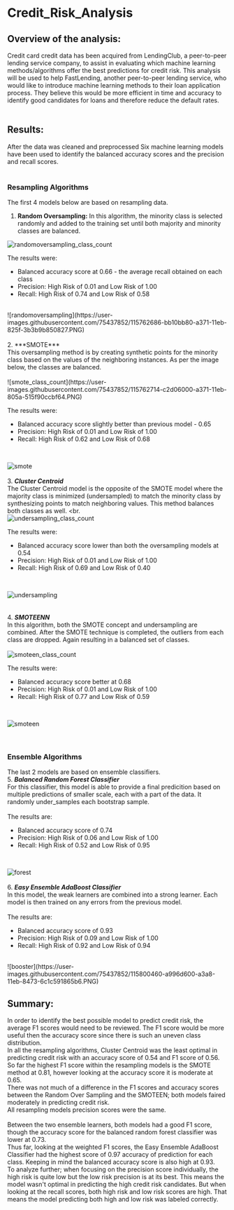 # Credit_Risk_Analysis

## Overview of the analysis: 
Credit card credit data has been acquired from LendingClub, a peer-to-peer lending service company, to assist in evaluating which machine learning methods/algorithms offer the best predictions for credit risk.  This analysis will be used to help FastLending, another peer-to-peer lending service, who would like to introduce machine learning methods to their loan application process.  They believe this would be more efficient in time and accuracy to identify good candidates for loans and therefore reduce the default rates.
<br>
<br>
## Results: 
After the data was cleaned and preprocessed Six machine learning models have been used to identify the balanced accuracy scores and the precision and recall scores. <br>
<br>
### Resampling Algorithms
The first 4 models below are based on resampling data.
<br>
  1.  **Random Oversampling:**  In this algorithm, the minority class is selected randomly and added to the training set until both majority and minority classes are balanced. <br> 

![randomoversampling_class_count](https://user-images.githubusercontent.com/75437852/115762647-b21fea00-a371-11eb-81c0-4571054fa0bd.PNG) <br>
  
The results were:
  * Balanced accuracy score at 0.66 - the average recall obtained on each class
  * Precision:  High Risk of 0.01 and Low Risk of 1.00
  * Recall:  High Risk of 0.74 and Low Risk of 0.58
<br>
![randomoversampling](https://user-images.githubusercontent.com/75437852/115762686-bb10bb80-a371-11eb-825f-3b3b9b850827.PNG)<br>
  <br>
  2.  ***SMOTE*** <br>
  This oversampling method is by creating synthetic points for the minority class based on the values of the neighboring instances.  As per the image below, the classes are balanced.<br>
<br>
![smote_class_count](https://user-images.githubusercontent.com/75437852/115762714-c2d06000-a371-11eb-805a-515f90ccbf64.PNG)<br>

The results were:
  * Balanced accuracy score slightly better than previous model - 0.65
  * Precision:  High Risk of 0.01 and Low Risk of 1.00
  * Recall:  High Risk of 0.62 and Low Risk of 0.68
<br>

![smote](https://user-images.githubusercontent.com/75437852/115767462-2e68fc00-a377-11eb-8acd-722ca7032ba4.PNG)<br>
<br>
  3.  ***Cluster Centroid*** <br>
  The Cluster Centroid model is the opposite of the SMOTE model where the majority class is minimized (undersampled) to match the minority class by synthesizing points to match neighboring values.  This method balances both classes as well. <br.
<br>
![undersampling_class_count](https://user-images.githubusercontent.com/75437852/115775996-991f3500-a381-11eb-802d-188a6355a41c.PNG)<br>

The results were:<br>
  * Balanced accuracy score lower than both the oversampling models at 0.54
  * Precision:  High Risk of 0.01 and Low Risk of 1.00
  * Recall:  High Risk of 0.69 and Low Risk of 0.40
<br>
              
![undersampling](https://user-images.githubusercontent.com/75437852/115776355-059a3400-a382-11eb-831e-2228356dbf63.PNG)<br>
<br>  
  4.  ***SMOTEENN*** <br>
  In this algorithm, both the SMOTE concept and undersampling are combined.  After the SMOTE technique is completed, the outliers from each class are dropped.  Again resulting in a balanced set of classes.<br>
<br>
![smoteen_class_count](https://user-images.githubusercontent.com/75437852/115777398-39c22480-a383-11eb-9eea-3fa6b90431f4.PNG)<br>

The results were:<br>
  * Balanced accuracy score better at 0.68
  * Precision:  High Risk of 0.01 and Low Risk of 1.00
  * Recall:  High Risk of 0.77 and Low Risk of 0.59
<br>
              
![smoteen](https://user-images.githubusercontent.com/75437852/115784672-721a3080-a38c-11eb-9a72-827ac067a380.PNG)<br>
<br>
<br>
### Ensemble Algorithms
The last 2 models are based on ensemble classifiers.
<br>
  5.  ***Balanced Random Forest Classifier*** <br>
  For this classifier, this model is able to provide a final predicition based on multiple predictions of smaller scale, each with a part of the data.  It randomly under_samples each bootstrap sample. <br>
  <br>
The results are:<br>
  * Balanced accuracy score of 0.74
  * Precision:  High Risk of 0.06 and Low Risk of 1.00
  * Recall:  High Risk of 0.52 and Low Risk of 0.95
<br>
              
![forest](https://user-images.githubusercontent.com/75437852/115800450-a26fc800-a3a8-11eb-8d7e-f175189ff2c3.PNG)<br>
    <br>
  6.  ***Easy Ensemble AdaBoost Classifier*** <br>
  In this model, the weak learners are combined into a strong learner.  Each model is then trained on any errors from the previous model. <br>
  <br>
The results are:
  * Balanced accuracy score of 0.93
  * Precision:  High Risk of 0.09 and Low Risk of 1.00
  * Recall:  High Risk of 0.92 and Low Risk of 0.94<br>
<br>
![booster](https://user-images.githubusercontent.com/75437852/115800460-a996d600-a3a8-11eb-8473-6c1c591865b6.PNG)<br>


## Summary: 
In order to identify the best possible model to predict credit risk, the average F1 scores would need to be reviewed.  The F1 score would be more useful then the accuracy score since there is such an uneven class distribution.  <br>
In all the resampling algorithms, Cluster Centroid was the least optimal in predicting credit risk with an accuracy score of 0.54 and F1 score of 0.56.  So far the highest F1 score within the resampling models is the SMOTE method at 0.81, however looking at the accuracy score it is moderate at 0.65. <br>
There was not much of a difference in the F1 scores and accuracy scores between the Random Over Sampling and the SMOTEEN; both models faired moderately in predicting credit risk.  <br>
All resampling models precision scores were the same.
<br>
<br>
Between the two ensemble learners, both models had a good F1 score, though the accuracy score for the balanced random forest classifier was lower at 0.73.<br>
Thus far, looking at the weighted F1 scores, the Easy Ensemble AdaBoost Classifier had the highest score of 0.97 accuracy of prediction for each class.  Keeping in mind the balanced accuracy score is also high at 0.93.<br>
To analyze further; when focusing on the precision score individually, the high risk is quite low but the low risk precision is at its best.  This means the model wasn't optimal in predicting the high credit risk candidates.  But when looking at the recall scores, both high risk and low risk scores are high.  That means the model predicting both high and low risk was labeled correctly.

